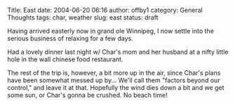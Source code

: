 Title: East
date: 2004-06-20 06:16
author: offby1
category: General Thoughts
tags: char, weather
slug: east
status: draft

Having arrived easterly now in grand ole Winnipeg, I now settle into the serious business of relaxing for a few days.

Had a lovely dinner last night w/ Char\'s mom and her husband at a nifty little hole in the wall chinese food restaurant.

The rest of the trip is, however, a bit more up in the air, since Char\'s plans have been somewhat messed up by\... We\'ll call them \"factors beyond our control,\" and leave it at that. Hopefully the wind dies down a bit and we get some sun, or Char\'s gonna be crushed. No beach time!

